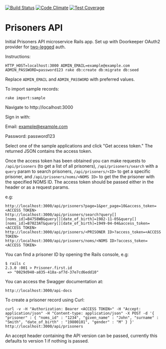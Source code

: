 [![Build Status](https://travis-ci.org/ministryofjustice/prisoners-api.svg?branch=master)](https://travis-ci.org/ministryofjustice/prisoners_api)
[![Code Climate](https://codeclimate.com/github/ministryofjustice/prisoners_api/badges/gpa.svg)](https://codeclimate.com/github/ministryofjustice/prisoners_api)
[![Test Coverage](https://codeclimate.com/github/ministryofjustice/prisoners_api/badges/coverage.svg)](https://codeclimate.com/github/ministryofjustice/prisoners_api/coverage)

# Prisoners API

Initial Prisoners API microservice Rails app. Set up with Doorkeeper OAuth2 provider for [two-legged](https://github.com/doorkeeper-gem/doorkeeper/wiki/Client-Credentials-flow) auth.

Instructions:

`HTTP_HOST=localhost:3000 ADMIN_EMAIL=example@example.com ADMIN_PASSWORD=password123 rake db:create db:migrate db:seed`

Replace `ADMIN_EMAIL` and `ADMIN_PASSWORD` with preferred values.

To import sample records:

`rake import:sample`

Navigate to http://localhost:3000

Sign in with:

Email: example@example.com

Password: password123

Select one of the sample applications and click "Get access token." The returned JSON contains the access token.

Once the access token has been obtained you can make requests to `/api/prisoners` (to get a list of all prisoners), `/api/prisoners/search` with a `query` param to search prisoners, `/api/prisoners/<ID>` to get a specific prisoner, and `/api/prisoners/noms/<NOMS ID>` to get the the prisoner with the specified NOMS ID. The access token should be passed either in the header or as a request params.

e.g:

```
http://localhost:3000/api/prisoners?page=1&per_page=10&access_token=<ACCESS TOKEN>
http://localhost:3000/api/prisoners/search?query[][noms_id]=B4758WB&query[][date_of_birth]=1982-11-05&query[][noms_id]=B7023AT&query[][date_of_birth]=1949-04-04&access_token=<ACCESS TOKEN>
http://localhost:3000/api/prisoners/<PRISONER ID>?access_token=<ACCESS TOKEN>
http://localhost:3000/api/prisoners/noms/<NOMS ID>?access_token=<ACCESS TOKEN>
```

You can find a prisoner ID by opening the Rails console, e.g:

```
$ rails c
2.3.0 :001 > Prisoner.first.id
 => "0029d940-a835-418a-af7d-37e7cd6edd10"
```

You can access the Swagger documentation at:

```
http://localhost:3000/api-docs
```

To create a prisoner record using Curl:

```
curl -v -H "Authorization: Bearer <ACCESS TOKEN>" -H "Accept: application/json" -H "Content-type: application/json" -X POST -d '{ "prisoner" : { "noms_id" : "1234", "given_name" : "John", "surname" : "Smith", "date_of_birth" : "19800101", "gender" : "M" } }'  http://localhost:3000/api/prisoners
```

An accept header containing the API version can be passed, currently this defaults to version 1 if nothing is passed.

